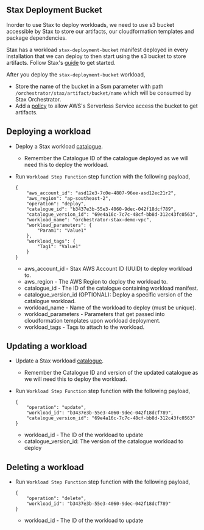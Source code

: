 


## Stax Deployment Bucket

Inorder to use Stax to deploy workloads, we need to use s3 bucket accessible by Stax to store our artifacts, our cloudformation templates and package dependencies.

Stax has a workload `stax-deployment-bucket` manifest deployed in every installation that we can deploy to then start using the s3 bucket to store artifacts. Follow Stax's [guide](https://support.stax.io/hc/en-us/articles/4450989147919-Add-a-Workload-to-the-Workload-Catalog#:~:text=If%20you%20need%20to%20upload%20artifacts%20that%20are%20referenced%20by%20your%20Manifest%2C%20such%20as%20CloudFormation%20templates%2C%20you%20must%3A) to get started.

After you deploy the `stax-deployment-bucket` workload,

* Store the name of the bucket in a Ssm parameter with path `/orchestrator/stax/artifact/bucket/name` which will be consumed by Stax Orchestrator.
* Add a [policy](https://docs.aws.amazon.com/serverless-application-model/latest/developerguide/serverless-sam-template-publishing-applications.html#:~:text=%7B%0A%20%20%20%20%22Version%22%3A%20%222012,aws%3ASourceAccount%22%3A%20%22123456789012%22%0A%20%20%20%20%20%20%20%20%20%20%20%20%20%20%20%20%7D%0A%20%20%20%20%20%20%20%20%20%20%20%20%7D%0A%20%20%20%20%20%20%20%20%7D%0A%20%20%20%20%5D%0A%7D) to allow AWS's Serverless Service access the bucket to get artifacts.

## Deploying a workload

* Deploy a Stax workload [catalogue](https://support.stax.io/hc/en-us/articles/4450989147919-Add-a-Workload-to-the-Workload-Catalog).
    * Remember the Catalogue ID of the catalogue deployed as we will need this to deploy the workload.

* Run `Workload Step Function` step function with the following payload,
    ```
    {
        "aws_account_id": "asd12e3-7c0e-4807-96ee-asd12ec21r2",
        "aws_region": "ap-southeast-2",
        "operation": "deploy",
        "catalogue_id": "b3437e3b-55e3-4060-9dec-042f18dcf789",
        "catalogue_version_id": "69e4a16c-7c7c-48cf-bb8d-312c43fc0563",
        "workload_name": "orchestrator-stax-demo-vpc",
        "workload_parameters": {
            "Param1": "Value1"
        },
        "workload_tags": {
            "Tag1": "Value1"
        }
    }
    ```
    * aws_account_id - Stax AWS Account ID (UUID) to deploy workload to.
    * aws_region - The AWS Region to deploy the workload to.
    * catalogue_id - The ID of the catalogue containing workload manifest.
    * catalogue_version_id (OPTIONAL): Deploy a specific version of the catalogue workload.
    * workload_name - Name of the workload to deploy (must be unique).
    * workload_parameters - Parameters that get passed into cloudformation templates upon workload deployment.
    * workload_tags - Tags to attach to the workload.

## Updating a workload

* Update a Stax workload [catalogue](https://support.stax.io/hc/en-us/articles/4451005420943-Update-a-Workload).
    * Remember the Catalogue ID and version of the updated catalogue as we will need this to deploy the workload.

* Run `Workload Step Function` step function with the following payload,
    ```
    {
        "operation": "update",
        "workload_id": "b3437e3b-55e3-4060-9dec-042f18dcf789",
        "catalogue_version_id": "69e4a16c-7c7c-48cf-bb8d-312c43fc0563"
    }
    ```
    * workload_id - The ID of the workload to update
    * catalogue_version_id: The version of the catalogue workload to deploy

## Deleting a workload

* Run `Workload Step Function` step function with the following payload,
    ```
    {
        "operation": "delete",
        "workload_id": "b3437e3b-55e3-4060-9dec-042f18dcf789"
    }
    ```
    * workload_id - The ID of the workload to update
